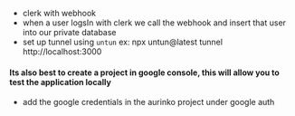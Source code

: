 - clerk with webhook
- when a user logsIn with clerk we call the webhook and insert that user into our private database
- set up tunnel using `untun` ex: npx untun@latest tunnel http://localhost:3000

#### Its also best to create a project in google console, this will allow you to test the application locally

- add the google credentials in the aurinko project under google auth
